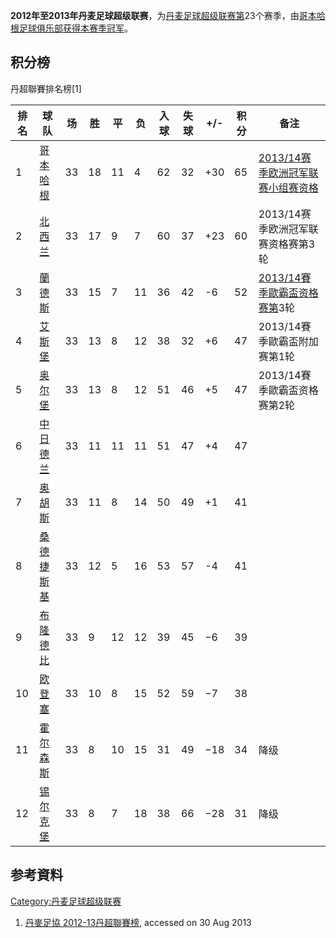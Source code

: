 **2012年至2013年丹麦足球超级联赛**，为[丹麦足球超级联赛第](https://zh.wikipedia.org/wiki/丹麦足球超级联赛 "wikilink")23个赛季，由[哥本哈根足球俱乐部获得本赛季冠军](https://zh.wikipedia.org/wiki/哥本哈根足球俱乐部 "wikilink")。

## 积分榜

丹超聯賽排名榜\[1\]

| 排名 | 球队                                                           | 场  | 胜  | 平  | 负  | 入球 | 失球 | \+/- | 积分 | 备注                                                                               |
| -- | ------------------------------------------------------------ | -- | -- | -- | -- | -- | -- | ---- | -- | -------------------------------------------------------------------------------- |
| 1  | [哥本哈根](https://zh.wikipedia.org/wiki/哥本哈根足球俱乐部 "wikilink")   | 33 | 18 | 11 | 4  | 62 | 32 | \+30 | 65 | [2013/14赛季欧洲冠军联赛小组赛资格](https://zh.wikipedia.org/wiki/2013/14赛季欧洲冠军联赛 "wikilink") |
| 2  | [北西兰](../Page/北西兰足球俱乐部.md "wikilink")                        | 33 | 17 | 9  | 7  | 60 | 37 | \+23 | 60 | 2013/14赛季欧洲冠军联赛资格赛第3轮                                                            |
| 3  | [蘭德斯](../Page/兰讷斯足球俱乐部.md "wikilink")                        | 33 | 15 | 7  | 11 | 36 | 42 | \-6  | 52 | [2013/14賽季歐霸盃资格赛第](https://zh.wikipedia.org/wiki/2013–14賽季歐霸盃 "wikilink")3轮      |
| 4  | [艾斯堡](../Page/埃斯比约联合足球俱乐部.md "wikilink")                     | 33 | 13 | 8  | 12 | 38 | 32 | \+6  | 47 | 2013/14賽季歐霸盃附加赛第1轮                                                               |
| 5  | [奥尔堡](https://zh.wikipedia.org/wiki/奥尔堡足球俱乐部 "wikilink")     | 33 | 13 | 8  | 12 | 51 | 46 | \+5  | 47 | 2013/14賽季歐霸盃资格赛第2轮                                                               |
| 6  | [中日德兰](../Page/中日德兰足球俱乐部.md "wikilink")                      | 33 | 11 | 11 | 11 | 51 | 47 | \+4  | 47 |                                                                                  |
| 7  | [奥胡斯](../Page/奥胡斯体操协会俱乐部.md "wikilink")                      | 33 | 11 | 8  | 14 | 50 | 49 | \+1  | 41 |                                                                                  |
| 8  | [桑德捷斯基](https://zh.wikipedia.org/wiki/桑德捷斯基足球俱乐部 "wikilink") | 33 | 12 | 5  | 16 | 53 | 57 | \-4  | 41 |                                                                                  |
| 9  | [布隆德比](https://zh.wikipedia.org/wiki/布隆德比足球俱乐部 "wikilink")   | 33 | 9  | 12 | 12 | 39 | 45 | −6   | 39 |                                                                                  |
| 10 | [欧登塞](../Page/欧登塞足球俱乐部.md "wikilink")                        | 33 | 10 | 8  | 15 | 52 | 59 | −7   | 38 |                                                                                  |
| 11 | [霍尔森斯](https://zh.wikipedia.org/wiki/霍尔森斯联合俱乐部 "wikilink")   | 33 | 8  | 10 | 15 | 31 | 49 | −18  | 34 | 降级                                                                               |
| 12 | [锡尔克堡](https://zh.wikipedia.org/wiki/锡尔克堡IF "wikilink")      | 33 | 8  | 7  | 18 | 38 | 66 | −28  | 31 | 降级                                                                               |

## 参考資料

[Category:丹麦足球超级联赛](https://zh.wikipedia.org/wiki/Category:丹麦足球超级联赛 "wikilink")

1.  [丹麥足協 2012-13丹超聯賽榜](http://www.dbu.dk/turneringer_og_resultater/resultatsoegning/position.aspx?poolid=148840),
    accessed on 30 Aug 2013